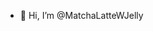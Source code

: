 - 👋 Hi, I’m @MatchaLatteWJelly

<!---
MatchaLatteWJelly/MatchaLatteWJelly is a ✨ special ✨ repository because its `README.md` (this file) appears on your GitHub profile.
You can click the Preview link to take a look at your changes.
--->
